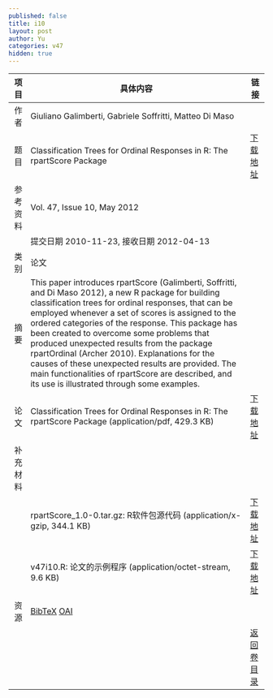 ```yaml
---
published: false
title: i10
layout: post
author: Yu
categories: v47
hidden: true
---
```


| 项目 | 具体内容 | 链接 |
|---:|---|---|
| 作者 | Giuliano Galimberti, Gabriele Soffritti, Matteo Di Maso| |
| 题目 |Classification Trees for Ordinal Responses in R: The rpartScore Package | [下载地址](http://www.jstatsoft.org/v47/i10/paper) |
| 参考资料 |Vol. 47, Issue 10, May 2012 | |
| | 提交日期 2010-11-23, 接收日期 2012-04-13| | 
| 类别 | 论文| |
| 摘要 | This paper introduces rpartScore (Galimberti, Soffritti, and Di Maso 2012), a new R package for building classification trees for ordinal responses, that can be employed whenever a set of scores is assigned to the ordered categories of the response. This package has been created to overcome some problems that produced unexpected results from the package rpartOrdinal (Archer 2010). Explanations for the causes of these unexpected results are provided. The main functionalities of rpartScore are described, and its use is illustrated through some examples.| |
| 论文 | Classification Trees for Ordinal Responses in R: The rpartScore Package  (application/pdf, 429.3 KB)| [下载地址](http://www.jstatsoft.org/v47/i10/paper) |
| 补充材料 | | |
| |rpartScore_1.0-0.tar.gz: R软件包源代码  (application/x-gzip, 344.1 KB)|  [下载地址](http://www.jstatsoft.org/v47/i10/supp/1) |
| |v47i10.R:                论文的示例程序  (application/octet-stream, 9.6 KB)|  [下载地址](http://www.jstatsoft.org/v47/i10/supp/2) |
| 资源 | [BibTeX](http://www.jstatsoft.org/v47/i10/bibtex) [OAI](http://www.jstatsoft.org/oai?verb=GetRecord&identifier=oai.jstatsoft/v47/i10&prefix=oai_dc)| |
| |  | [返回卷目录]({{site.baseurl}}/volume/v47.html) |